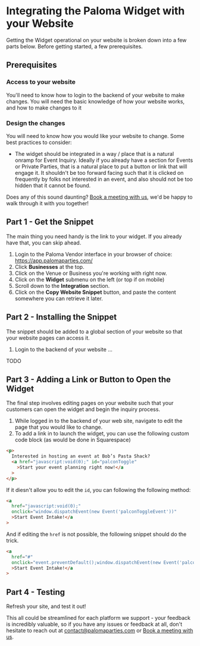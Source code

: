 # Integrating the Paloma Widget with your Website

Getting the Widget operational on your website is broken down into a few parts below. Before getting started, a few prerequisites.

## Prerequisites

### Access to your website

You'll need to know how to login to the backend of your website to make changes. You will need the basic knowledge of how your website works, and how to make changes to it

### Design the changes

You will need to know how you would like your website to change. Some best practices to consider:

- The widget should be integrated in a way / place that is a natural onramp for Event Inquiry. Ideally if you already have a section for Events or Private Parties, that is a natural place to put a button or link that will engage it. It shouldn't be too forward facing such that it is clicked on frequently by folks not interested in an event, and also should not be too hidden that it cannot be found.

Does any of this sound daunting? [Book a meeting with us](https://calendly.com/bob-gv_a), we'd be happy to walk through it with you together!

## Part 1 - Get the Snippet

The main thing you need handy is the link to your widget. If you already have that, you can skip ahead.

1. Login to the Paloma Vendor interface in your browser of choice: https://app.palomaparties.com/
1. Click **Businesses** at the top.
1. Click on the Venue or Business you're working with right now.
1. Click on the **Widget** submenu on the left (or top if on mobile)
1. Scroll down to the **Integration** section.
1. Click on the **Copy Website Snippet** button, and paste the content somewhere you can retrieve it later.

## Part 2 - Installing the Snippet

The snippet should be added to a global section of your website so that your website pages can access it.

1. Login to the backend of your website
   ...

TODO

## Part 3 - Adding a Link or Button to Open the Widget

The final step involves editing pages on your website such that your customers can open the widget and begin the inquiry process.

1. While logged in to the backend of your web site, navigate to edit the page that you would like to change.
1. To add a link in to launch the widget, you can use the following custom code block (as would be done in Squarespace)

```html
<p>
  Interested in hosting an event at Bob’s Pasta Shack?
  <a href="javascript:void(0);" id="palconToggle"
    >Start your event planning right now!</a
  >
</p>
```

If it diesn't allow you to edit the `id`, you can following the following method:

```html
<a
  href="javascript:void(0);"
  onclick="window.dispatchEvent(new Event('palconToggleEvent'))"
  >Start Event Intake!</a
>
```

And if editing the `href` is not possible, the following snippet should do the trick.

```html
<a
  href="#"
  onclick="event.preventDefault();window.dispatchEvent(new Event('palconToggleEvent'))"
  >Start Event Intake!</a
>
```

## Part 4 - Testing

Refresh your site, and test it out!

This all could be streamlined for each platform we support - your feedback is incredibly valuable, so if you have any issues or feedback at all, don't hesitate to reach out at contact@palomaparties.com or [Book a meeting with us](https://calendly.com/bob-gv_a).
